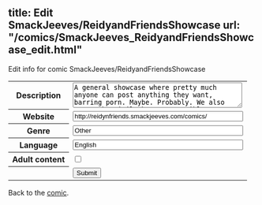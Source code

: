 title: Edit SmackJeeves/ReidyandFriendsShowcase
url: "/comics/SmackJeeves_ReidyandFriendsShowcase_edit.html"
---
Edit info for comic SmackJeeves/ReidyandFriendsShowcase

<form name="comic" action="http://gaepostmail.appspot.com/comic/" method="post">
<table class="comicinfo">
<tr>
<th>Description</th><td><textarea name="description" cols="40" rows="3">A general showcase where pretty much anyone can post anything they want, barring porn. Maybe. Probably. We also try to be civil whenever possible, so don't go out of your way to piss people off. Other than that just sit back, relax, and enjoy the showcase. Anyways, you should have at least SOME experience spriting before applying to join, should you want to. We don't accept recolors and are very much against sprite thieves.</textarea></td>
</tr>
<tr>
<th>Website</th><td><input type="text" name="url" value="http://reidynfriends.smackjeeves.com/comics/" size="40"/></td>
</tr>
<tr>
<th>Genre</th><td><input type="text" name="genre" value="Other" size="40"/></td>
</tr>
<tr>
<th>Language</th><td><input type="text" name="language" value="English" size="40"/></td>
</tr>
<tr>
<th>Adult content</th><td><input type="checkbox" name="adult" value="adult" /></td>
</tr>
<tr>
<th></th><td>
<input type="hidden" name="comic" value="SmackJeeves_ReidyandFriendsShowcase" />
<input type="submit" name="submit" value="Submit" />
</td>
</tr>
</table>
</form>

Back to the [comic](SmackJeeves_ReidyandFriendsShowcase.html).
